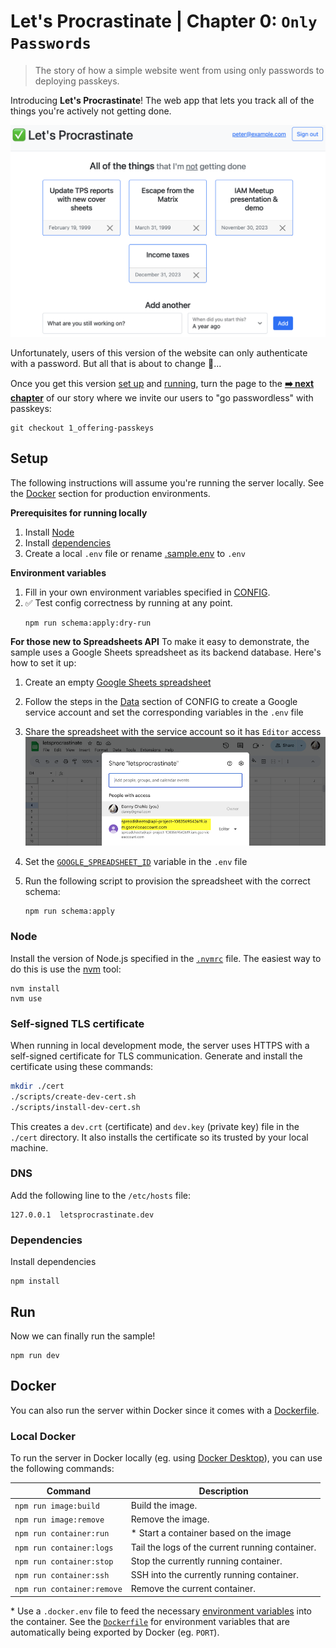 # Let's Procrastinate | Chapter 0: `Only Passwords`

> The story of how a simple website went from using only passwords to deploying passkeys.

Introducing **Let's Procrastinate**! The web app that lets you track all of the things you're actively not getting done.

![App screenshot](./media/chapter-0.png)

Unfortunately, users of this version of the website can only authenticate with a password. But all that is about to change 🙂...

Once you get this version [set up](#setup) and [running](#run), turn the page to the [**➡️ next chapter**](https://github.com/twistedstream/lets-procrastinate/tree/1_offering-passkeys) of our story where we invite our users to "go passwordless" with passkeys:

```shell
git checkout 1_offering-passkeys
```

## Setup

The following instructions will assume you're running the server locally. See the [Docker](#docker) section for production environments.

**Prerequisites for running locally**
1. Install [Node](#node)
1. Install [dependencies](#dependencies)
1. Create a local `.env` file or rename [.sample.env](#.sample.env) to `.env`

**Environment variables**
1. Fill in your own environment variables specified in [CONFIG](./CONFIG.md).
2. ✅ Test config correctness by running at any point. 
   ```shell
   npm run schema:apply:dry-run
   ```
   
**For those new to Spreadsheets API**
To make it easy to demonstrate, the sample uses a Google Sheets spreadsheet as its backend database. Here's how to set it up:

1. Create an empty [Google Sheets spreadsheet](https://docs.google.com/spreadsheets)

1. Follow the steps in the [Data](./CONFIG.md#data) section of CONFIG to create a Google service account and set the corresponding variables in the `.env` file
1. Share the spreadsheet with the service account so it has `Editor` access
 ![Google Spreadsheet share](./media/share-spreadsheet_900.png)

1. Set the [`GOOGLE_SPREADSHEET_ID`](./CONFIG.md#google_spreadsheet_id) variable in the `.env` file
1. Run the following script to provision the spreadsheet with the correct schema:

   ```shell
   npm run schema:apply
   ```


### Node

Install the version of Node.js specified in the [`.nvmrc`](./.nvmrc) file. The easiest way to do this is use the [nvm](https://github.com/nvm-sh/nvm) tool:

```shell
nvm install
nvm use
```

### Self-signed TLS certificate

When running in local development mode, the server uses HTTPS with a self-signed certificate for TLS communication. Generate and install the certificate using these commands:

```bash
mkdir ./cert
./scripts/create-dev-cert.sh
./scripts/install-dev-cert.sh
```

This creates a `dev.crt` (certificate) and `dev.key` (private key) file in the `./cert` directory. It also installs the certificate so its trusted by your local machine.

### DNS

Add the following line to the `/etc/hosts` file:

```text
127.0.0.1  letsprocrastinate.dev
```

### Dependencies

Install dependencies

```shell
npm install
```

## Run

Now we can finally run the sample!

```shell
npm run dev
```

## Docker

You can also run the server within Docker since it comes with a [Dockerfile](./Dockerfile).

### Local Docker

To run the server in Docker locally (eg. using [Docker Desktop](https://www.docker.com/products/docker-desktop/)), you can use the following commands:

| Command                    | Description                                     |
| -------------------------- | ----------------------------------------------- |
| `npm run image:build`      | Build the image.                                |
| `npm run image:remove`     | Remove the image.                               |
| `npm run container:run`    | \* Start a container based on the image         |
| `npm run container:logs`   | Tail the logs of the current running container. |
| `npm run container:stop`   | Stop the currently running container.           |
| `npm run container:ssh`    | SSH into the currently running container.       |
| `npm run container:remove` | Remove the current container.                   |

\* Use a `.docker.env` file to feed the necessary [environment variables](#environment) into the container. See the [`Dockerfile`](./Dockerfile) for environment variables that are automatically being exported by Docker (eg. `PORT`).
